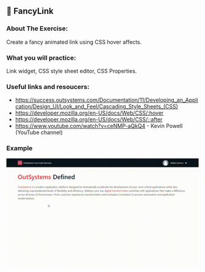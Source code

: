 ## :ledger: FancyLink

### About The Exercise:

Create a fancy animated link using CSS hover affects. 

### What you will practice:

Link widget, CSS style sheet editor, CSS Properties.

### Useful links and resoucers:

- https://success.outsystems.com/Documentation/11/Developing_an_Application/Design_UI/Look_and_Feel/Cascading_Style_Sheets_(CSS)
- https://developer.mozilla.org/en-US/docs/Web/CSS/:hover
- https://developer.mozilla.org/en-US/docs/Web/CSS/::after
- https://www.youtube.com/watch?v=ceNMP-aQkQ4 - Kevin Powell (YouTube channel)

### Example
![OutSystems Image](./Samples/FancyLink.gif)
